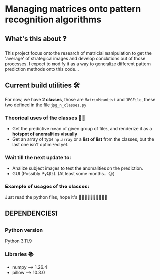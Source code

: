 # Managing matrices onto pattern recognition algorithms

## __What's this about__ ❓
<p> This project focus onto the research of matricial manipulation to get the 'average' of strategical images and develop conclutions out of those processes. I expect to modify it as a way to generalize different pattern prediction methods onto this code...</p>

## __Current build utilities__ 🛠️
For now, we have **2 classes**, those are ```MatrixMeanList``` and ```JPGFile```, these two defined in the file ```jpg_n_classes.py```
### Theorical uses of the classes 🤤🤤
- Get the predictive mean of given group of files, and renderize it as a **hotspot of anomalities visually**
- Get an array of type ```np.array``` or a **list of list** from the classes, but the last one isn't optimized yet. 

### Wait till the next __update__ to:
- Analize subject images to test the anomalities on the prediction.
- GUI (Possibly PyQt5). (At least some months... 😢)
### Example of usages of the classes:
Just read the python files, hope it's 👨‍🦼👨‍🦼👨‍🦼👨‍🦼👨‍🦼

## **DEPENDENCIES**❗
### Python version
Python 3.11.9
### Libraries 📚
- numpy --> 1.26.4
- pillow --> 10.3.0
